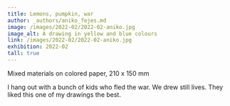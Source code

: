 ```yaml
---
title: Lemons, pumpkin, war
author: _authors/aniko_fejes.md
image: /images/2022-02/2022-02-aniko.jpg
image_alt: A drawing in yellow and blue colours
link: /images/2022-02/2022-02-aniko.jpg
exhibition: 2022-02
tall: true
---
```


Mixed materials on colored paper, 210 x 150 mm

I hang out with a bunch of kids who fled the war. We drew still lives. They liked this one of my drawings the best.